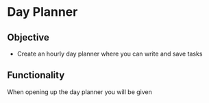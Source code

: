 # Day Planner

## Objective

* Create an hourly day planner where you can write and save tasks

## Functionality

When opening up the day planner you will be given 
